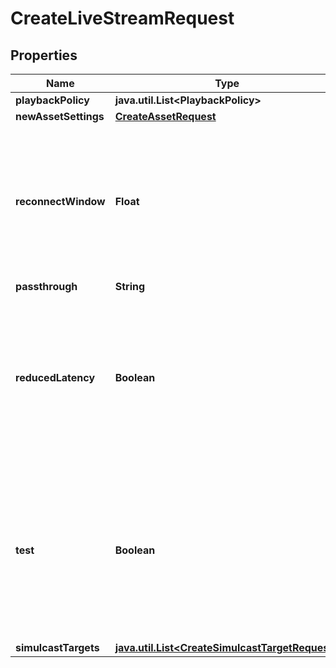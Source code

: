

# CreateLiveStreamRequest

## Properties

Name | Type | Description | Notes
------------ | ------------- | ------------- | -------------
**playbackPolicy** | **java.util.List&lt;PlaybackPolicy&gt;** |  |  [optional]
**newAssetSettings** | [**CreateAssetRequest**](CreateAssetRequest.md) |  |  [optional]
**reconnectWindow** | **Float** | When live streaming software disconnects from Mux, either intentionally or due to a drop in the network, the Reconnect Window is the time in seconds that Mux should wait for the streaming software to reconnect before considering the live stream finished and completing the recorded asset. Defaults to 60 seconds on the API if not specified. |  [optional]
**passthrough** | **String** |  |  [optional]
**reducedLatency** | **Boolean** | Latency is the time from when the streamer does something in real life to when you see it happen in the player. Set this if you want lower latency for your live stream. Note: Reconnect windows are incompatible with Reduced Latency and will always be set to zero (0) seconds. Read more here: https://mux.com/blog/reduced-latency-for-mux-live-streaming-now-available/ |  [optional]
**test** | **Boolean** | Marks the live stream as a test live stream when the value is set to true. A test live stream can help evaluate the Mux Video APIs without incurring any cost. There is no limit on number of test live streams created. Test live streams are watermarked with the Mux logo and limited to 5 minutes. The test live stream is disabled after the stream is active for 5 mins and the recorded asset also deleted after 24 hours. |  [optional]
**simulcastTargets** | [**java.util.List&lt;CreateSimulcastTargetRequest&gt;**](CreateSimulcastTargetRequest.md) |  |  [optional]



